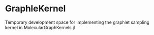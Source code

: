# GraphleKernel

Temporary development space for implementing the graphlet sampling kernel in MolecularGraphKernels.jl
